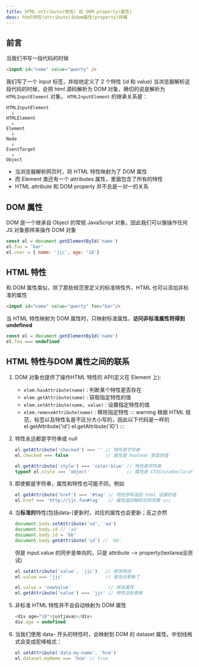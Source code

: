 ```yaml
---
title: HTML attribute(特性) 和 DOM property(属性)
desc: html特性(attribute)与dom属性(property)祥解
---
```


## 前言

当我们书写一段代码的时候

```html
<input id="name" value="qwerty" />
```

我们写了一个 input 标签，并给他定义了 2 个特性 (id 和 value)
当浏览器解析这段代码的时候，会把 html 源码解析为 DOM 对象，确切的说是解析为 `HTMLInputElement` 对象。
`HTMLInputElement` 的继承关系是：

```
HTMLInputElement
  ↓
HTMLElement
  ↓
Element
  ↓
Node
  ↓
EventTarget
  ↓
Object
```

- 当浏览器解析网页时，将 HTML 特性映射为了 DOM 属性
- 而 Element 类还有一个 attributes 属性，里面包含了所有的特性
- HTML attribute 和 DOM property 并不总是一对一的关系

## DOM 属性

DOM 是一个继承自 Object 的常规 JavaScript 对象，因此我们可以像操作任何 JS 对象那样来操作 DOM 对象

```javascript
const el = document.getElementById('name')
el.foo = 'bar'
el.user = { name: 'jjc', age: '18'}
```

## HTML 特性

和 DOM 属性类似，除了那些规范里定义的标准特性外，HTML 也可以添加非标准的属性

```html
<input id="name" value="qwerty" foo="bar"/>
```

当 HTML 特性映射为 DOM 属性时，只映射标准属性，**访问非标准属性将得到 undefined**

```javascript
const el = document.getElementById('name')
el.foo === undefined
```

## HTML 特性与DOM 属性之间的联系

1. DOM 对象也提供了操作HTML 特性的 API(定义在 Element 上):
   - `elem.hasAttribute(name)` : 判断某个特性是否存在
   - `elem.getAttribute(name)` : 获取指定特性的值
   - `elem.setAttribute(name, value)` : 设置指定特性的值
   - `elem.removeAttribute(name)` : 移除指定特性
   ::: warning 根据 HTML 规范，标签以及特性名是不区分大小写的，因此以下代码是一样的
   el.getAttribute('id')
   el.getAttribute('ID')
   :::
2. 特性永远都是字符串或 null

   ```javascript
   el.getAttribute('checked') === '' // 特性是字符串
   el.checked === false              // 属性是 boolean 类型的值

   el.getAttribute('style') === 'color:blue' // 特性是字符串
   typeof el.style === 'object'              // 属性是 CSSStyleDeclaration 对象
   ```

3. 即使都是字符串，属性和特性也可能不同，例如

   ```javascript
   el.getAttribute('href') === '#tag' // 特性原样返回 html 设置的值
   el.href === 'http://jjc.fun#tag'   // 属性返回解析后的完整 uri
   ```

4. 当**标准的**特性(包括data-)更新时，对应的属性也会更新；反之亦然

   ```javascript
   document.body.setAttribute('id', 'aa')
   document.body.id // 'aa'
   document.body.id = 'bb'
   document.body.getAttribute('id') // 'bb'
   ```

   但是 input.value 的同步是单向的，只是 attribute --> property(textarea没测试)

   ```javascript
   el.setAttribute('value', 'jjc')   // 修改特性
   el.value === 'jjc'                // 属性也更新了

   el.value = 'newValue'              // 修改属性
   el.getAttribute('value') === 'jjc' // 特性没有更新
   ```

5. 非标准 HTML 特性并不会自动映射为 DOM 属性

   ```javascript
   <div age="18">justjavac</div>
   div.age = undefined
   ```

6. 当我们使用 data- 开头的特性时，会映射到 DOM 的 dataset 属性。中划线格式会变成驼峰格式：

   ```javascript
   el.setAttribute('data-my-name', 'hcm')
   el.dataset.myName === 'hcm' // true
   ```
